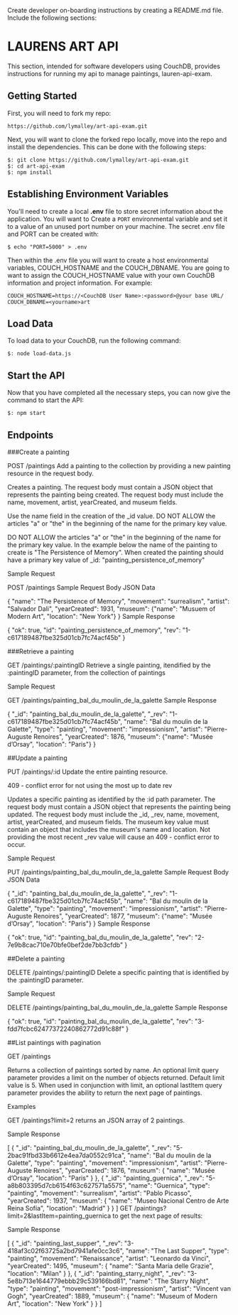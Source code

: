 Create developer on-boarding instructions by creating a README.md file. Include the following sections:

# LAURENS ART API

This section, intended for software developers using CouchDB, provides instructions for running my api to manage paintings, lauren-api-exam.

## Getting Started

First, you will need to fork my repo:

```
https://github.com/lymalley/art-api-exam.git
```

Next, you will want to clone the forked repo locally, move into the repo and install the dependencies. This can be done with the following steps:

```
$: git clone https://github.com/lymalley/art-api-exam.git
$: cd art-api-exam
$: npm install
```

## Establishing Environment Variables

You'll need to create a local **.env** file to store secret information about the application. You will want to Create a `PORT` environmental variable and set it to a value of an unused port number on your machine. The secret .env file and PORT can be created with:

```
$ echo "PORT=5000" > .env
```

Then within the .env file you will want to create a host environmental variables, COUCH_HOSTNAME and the COUCH_DBNAME. You are going to want to assign the COUCH_HOSTNAME value with your own CouchDB information and project information. For example:

```
COUCH_HOSTNAME=https://<CouchDB User Name>:<password>@your base URL/
COUCH_DBNAME=<yourname>art
```

## Load Data

To load data to your CouchDB, run the following command:

```
$: node load-data.js
```

## Start the API

Now that you have completed all the necessary steps, you can now give the command to start the API:

```
$: npm start
```

## Endpoints

###Create a painting

POST /paintings
Add a painting to the collection by providing a new painting resource in the request body.

Creates a painting. The request body must contain a JSON object that represents the painting being created. The request body must include the name, movement, artist, yearCreated, and museum fields.

Use the name field in the creation of the \_id value. DO NOT ALLOW the articles "a" or "the" in the beginning of the name for the primary key value.

DO NOT ALLOW the articles "a" or "the" in the beginning of the name for the primary key value. In the example below the name of the painting to create is "The Persistence of Memory". When created the painting should have a primary key value of \_id: "painting_persistence_of_memory"

Sample Request

POST /paintings
Sample Request Body JSON Data

{
"name": "The Persistence of Memory",
"movement": "surrealism",
"artist": "Salvador Dali",
"yearCreated": 1931,
"museum": {"name": "Musuem of Modern Art", "location": "New York"}
}
Sample Response

{
"ok": true,
"id": "painting_persistence_of_memory",
"rev": "1-c617189487fbe325d01cb7fc74acf45b"
}

###Retrieve a painting

GET /paintings/:paintingID
Retrieve a single painting, itendified by the :paintingID parameter, from the collection of paintings

Sample Request

GET /paintings/painting_bal_du_moulin_de_la_galette
Sample Response

{
"\_id": "painting_bal_du_moulin_de_la_galette",
"\_rev": "1-c617189487fbe325d01cb7fc74acf45b",
"name": "Bal du moulin de la Galette",
"type": "painting",
"movement": "impressionism",
"artist": "Pierre-Auguste Renoires",
"yearCreated": 1876,
"museum": {"name": "Musée d’Orsay", "location": "Paris"}
}

##Update a painting

PUT /paintings/:id
Update the entire painting resource.

409 - conflict error for not using the most up to date rev

Updates a specific painting as identified by the :id path parameter. The request body must contain a JSON object that represents the painting being updated. The request body must include the \_id, \_rev, name, movement, artist, yearCreated, and museum fields. The museum key value must contain an object that includes the museum's name and location. Not providing the most recent \_rev value will cause an 409 - conflict error to occur.

Sample Request

PUT /paintings/painting_bal_du_moulin_de_la_galette
Sample Request Body JSON Data

{
"\_id": "painting_bal_du_moulin_de_la_galette",
"\_rev": "1-c617189487fbe325d01cb7fc74acf45b",
"name": "Bal du moulin de la Galette",
"type": "painting",
"movement": "impressionism",
"artist": "Pierre-Auguste Renoires",
"yearCreated": 1877,
"museum": {"name": "Musée d’Orsay", "location": "Paris"}
}
Sample Response

{
"ok": true,
"id": "painting_bal_du_moulin_de_la_galette",
"rev": "2-7e9b8cac710e70bfe0bef2de7bb3cfdb"
}

##Delete a painting

DELETE /paintings/:paintingID
Delete a specific painting that is identified by the :paintingID parameter.

Sample Request

DELETE /paintings/painting_bal_du_moulin_de_la_galette
Sample Response

{
"ok": true,
"id": "painting_bal_du_moulin_de_la_galette",
"rev": "3-fdd7fcbc62477372240862772d91c88f"
}

##List paintings with pagination

GET /paintings

Returns a collection of paintings sorted by name. An optional limit query parameter provides a limit on the number of objects returned. Default limit value is 5. When used in conjunction with limit, an optional lastItem query parameter provides the ability to return the next page of paintings.

Examples

GET /paintings?limit=2 returns an JSON array of 2 paintings.

Sample Response

[
{
"_id": "painting_bal_du_moulin_de_la_galette",
"_rev": "5-2bac91fbd33b6612e4ea7da0552c91ca",
"name": "Bal du moulin de la Galette",
"type": "painting",
"movement": "impressionism",
"artist": "Pierre-Auguste Renoires",
"yearCreated": 1876,
"museum": {
"name": "Musée d’Orsay",
"location": "Paris"
}
},
{
"_id": "painting_guernica",
"_rev": "5-a8b803395d7cb6154f63c627571a5575",
"name": "Guernica",
"type": "painting",
"movement": "surrealism",
"artist": "Pablo Picasso",
"yearCreated": 1937,
"museum": {
"name": "Museo Nacional Centro de Arte Reina Sofía",
"location": "Madrid"
}
}
]
GET /paintings?limit=2&lastItem=painting_guernica to get the next page of results:

Sample Response

[
{
"_id": "painting_last_supper",
"_rev": "3-418af3c02f63725a2bd7941afe0cc3c6",
"name": "The Last Supper",
"type": "painting",
"movement": "Renaissance",
"artist": "Leonardo da Vinci",
"yearCreated": 1495,
"museum": {
"name": "Santa Maria delle Grazie",
"location": "Milan"
}
},
{
"_id": "painting_starry_night",
"_rev": "3-5e8b713e1644779ebbb29c539166bd81",
"name": "The Starry Night",
"type": "painting",
"movement": "post-impressionism",
"artist": "Vincent van Gogh",
"yearCreated": 1889,
"museum": {
"name": "Museum of Modern Art",
"location": "New York"
}
}
]
